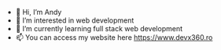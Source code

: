 - 👋 Hi, I’m Andy
- 👀 I’m interested in web development
- 🌱 I’m currently learning full stack web development
- 📫 You can access my website here https://www.devx360.ro

<!---
AndyOne99/AndyOne99 is a ✨ special ✨ repository because its `README.md` (this file) appears on your GitHub profile.
You can click the Preview link to take a look at your changes.
--->
